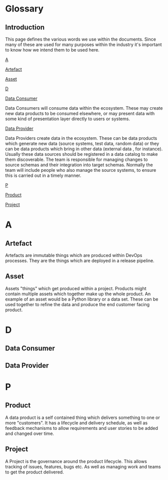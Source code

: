 # Glossary

## Introduction

This page defines the various words we use within the documents. Since many of these are used for many purposes within the industry it's important to know how we intend them to be used here.


[A](#a)

[Artefact](#artifact)

[Asset](#asset)

[D](#d)

[Data Consumer](#data-consumer)

Data Consumers will consume data within the ecosystem. These may create new data products to be consumed elsewhere, or may present data with some kind of presentation layer directly to users or systems.

[Data Provider](#data-provider)

Data Providers create data in the ecosystem. These can be data products which generate new data (source systems, test data, random data) or they can be data products which bring in other data (external data , for instance). Usually these data sources should be registered in a data catalog to make them discoverable. The team is responsible for managing changes to source schemas and their integration into target schemas. Normally the team will include people who also manage the source systems, to ensure this is carried out in a timely manner. 

[P](#p)

[Product](#product)

[Project](#project)

# A

## Artefact

Artefacts are immutable things which are produced within DevOps processes. They are the things which are deployed in a release pipeline.

## Asset

Assets "things" which get produced within a project. Products might contain multiple assets which together make up the whole product. An example of an asset would be a Python library or a data set. These can be used together to refine the data and produce the end customer facing product.

# D

## Data Consumer

## Data Provider

# P

## Product

A data product is a self contained thing which delivers something to one or more "customers". It has a lifecycle and delivery schedule, as well as feedback mechanisms to allow requirements and user stories to be added and changed over time.

## Project

A Project is the governance around the product lifecycle. This allows tracking of issues, features, bugs etc. As well as managing work and teams to get the product delivered.